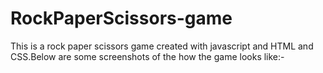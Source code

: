 # RockPaperScissors-game
This is a rock paper scissors game created with javascript and HTML and CSS.Below are some screenshots of the how the game looks like:-

